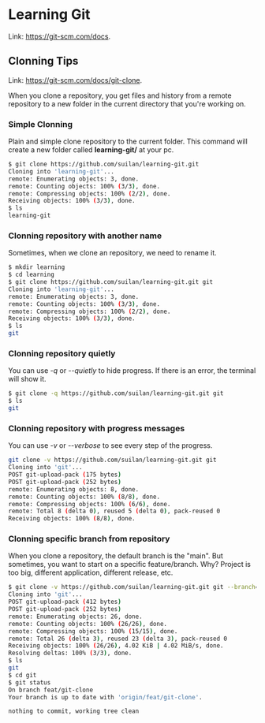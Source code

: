 # Learning Git
Link: https://git-scm.com/docs. 

## Clonning Tips
Link: https://git-scm.com/docs/git-clone.

When you clone a repository, you get files and history from a remote repository to a new folder in the current directory that you're working on.

### Simple Clonning
Plain and simple clone repository to the current folder. This command will create a new folder called **learning-git/** at your pc.

``` bash
$ git clone https://github.com/suilan/learning-git.git
Cloning into 'learning-git'...
remote: Enumerating objects: 3, done.
remote: Counting objects: 100% (3/3), done.
remote: Compressing objects: 100% (2/2), done.
Receiving objects: 100% (3/3), done.
$ ls
learning-git

```

### Clonning repository with another name
Sometimes, when we clone an repository, we need to rename it.


``` bash
$ mkdir learning
$ cd learning
$ git clone https://github.com/suilan/learning-git.git git
Cloning into 'learning-git'...
remote: Enumerating objects: 3, done.
remote: Counting objects: 100% (3/3), done.
remote: Compressing objects: 100% (2/2), done.
Receiving objects: 100% (3/3), done.
$ ls 
git
```

### Clonning repository quietly
You can use *-q* or *--quietly* to hide progress. If there is an error, the terminal will show it.

``` bash
$ git clone -q https://github.com/suilan/learning-git.git git
$ ls 
git
```

### Clonning repository with progress messages
You can use *-v* or *--verbose* to see every step of the progress.

``` bash
git clone -v https://github.com/suilan/learning-git.git git
Cloning into 'git'...
POST git-upload-pack (175 bytes)
POST git-upload-pack (252 bytes)
remote: Enumerating objects: 8, done.
remote: Counting objects: 100% (8/8), done.
remote: Compressing objects: 100% (6/6), done.
remote: Total 8 (delta 0), reused 5 (delta 0), pack-reused 0
Receiving objects: 100% (8/8), done.
```


### Clonning specific branch from repository
When you clone a repository, the default branch is the "main". But sometimes, you want to start on a specific feature/branch. Why? Project is too big, different application, different release, etc.

``` bash
$ git clone -v https://github.com/suilan/learning-git.git git --branch=feat/git-clone
Cloning into 'git'...
POST git-upload-pack (412 bytes)
POST git-upload-pack (252 bytes)
remote: Enumerating objects: 26, done.
remote: Counting objects: 100% (26/26), done.
remote: Compressing objects: 100% (15/15), done.
remote: Total 26 (delta 3), reused 23 (delta 3), pack-reused 0
Receiving objects: 100% (26/26), 4.02 KiB | 4.02 MiB/s, done.
Resolving deltas: 100% (3/3), done.
$ ls
git
$ cd git
$ git status
On branch feat/git-clone
Your branch is up to date with 'origin/feat/git-clone'.

nothing to commit, working tree clean

```





